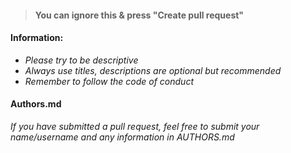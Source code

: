 > #### You can ignore this & press "Create pull request"

#### Information:
- *Please try to be descriptive*
- *Always use titles, descriptions are optional but recommended*
- *Remember to follow the code of conduct*

#### Authors.md
*If you have submitted a pull request, feel free to submit your name/username and any information in AUTHORS.md*
